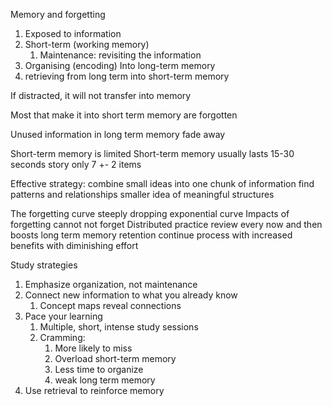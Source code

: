 Memory and forgetting

1) Exposed to information
2) Short-term (working memory)
	1) Maintenance: revisiting the information
3) Organising (encoding)
	Into long-term memory
4) retrieving from long term into short-term memory

If distracted, it will not transfer into memory

Most that make it into short term memory are forgotten

Unused information in long term memory fade away

Short-term memory is limited
	Short-term memory usually lasts 15-30 seconds
	story only 7 +- 2 items

Effective strategy:
	combine small ideas into one chunk of information
	find patterns and relationships
	smaller idea of meaningful structures

The forgetting curve
	steeply dropping exponential curve
	Impacts of forgetting
		cannot not forget
	Distributed practice
		review every now and then
			boosts long term memory retention
				continue process with increased benefits with diminishing effort

Study strategies
1) Emphasize organization, not maintenance
2) Connect new information to what  you already know
	1) Concept maps reveal connections
3) Pace your learning
	1) Multiple, short, intense study sessions
	2) Cramming:
		1) More likely to miss
		2) Overload short-term memory
		3) Less time to organize 
		4) weak long term memory
4) Use retrieval to reinforce memory

